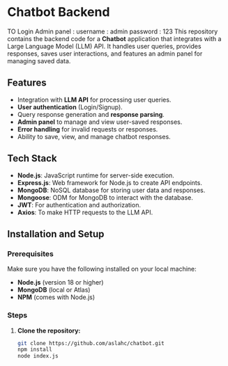 # Chatbot Backend

TO Login Admin panel : username : admin password : 123
This repository contains the backend code for a **Chatbot** application that integrates with a Large Language Model (LLM) API. It handles user queries, provides responses, saves user interactions, and features an admin panel for managing saved data.

## Features

- Integration with **LLM API** for processing user queries.
- **User authentication** (Login/Signup).
- Query response generation and **response parsing**.
- **Admin panel** to manage and view user-saved responses.
- **Error handling** for invalid requests or responses.
- Ability to save, view, and manage chatbot responses.

## Tech Stack

- **Node.js**: JavaScript runtime for server-side execution.
- **Express.js**: Web framework for Node.js to create API endpoints.
- **MongoDB**: NoSQL database for storing user data and responses.
- **Mongoose**: ODM for MongoDB to interact with the database.
- **JWT**: For authentication and authorization.
- **Axios**: To make HTTP requests to the LLM API.

## Installation and Setup

### Prerequisites

Make sure you have the following installed on your local machine:

- **Node.js** (version 18 or higher)
- **MongoDB** (local or Atlas)
- **NPM** (comes with Node.js)

### Steps

1. **Clone the repository:**
   ```bash
   git clone https://github.com/aslahc/chatbot.git
   npm install
   node index.js
